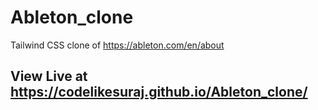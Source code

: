 # Ableton_clone
Tailwind CSS clone of https://ableton.com/en/about

## View Live at https://codelikesuraj.github.io/Ableton_clone/
